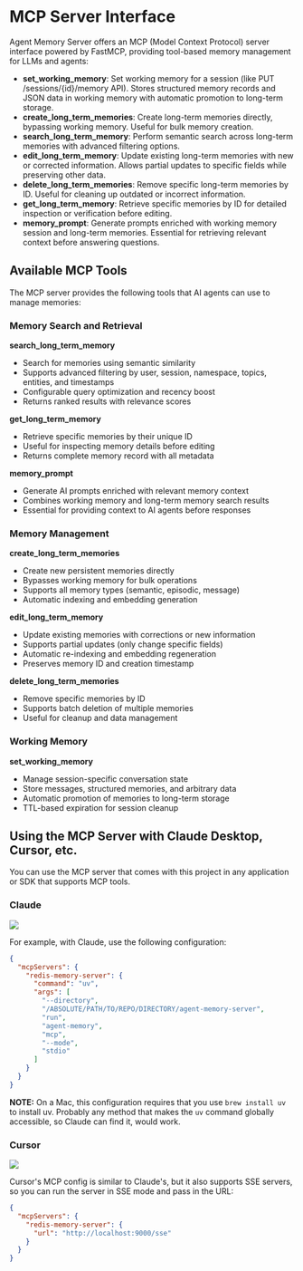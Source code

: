 # MCP Server Interface

Agent Memory Server offers an MCP (Model Context Protocol) server interface powered by FastMCP, providing tool-based memory management for LLMs and agents:

- **set_working_memory**: Set working memory for a session (like PUT /sessions/{id}/memory API). Stores structured memory records and JSON data in working memory with automatic promotion to long-term storage.
- **create_long_term_memories**: Create long-term memories directly, bypassing working memory. Useful for bulk memory creation.
- **search_long_term_memory**: Perform semantic search across long-term memories with advanced filtering options.
- **edit_long_term_memory**: Update existing long-term memories with new or corrected information. Allows partial updates to specific fields while preserving other data.
- **delete_long_term_memories**: Remove specific long-term memories by ID. Useful for cleaning up outdated or incorrect information.
- **get_long_term_memory**: Retrieve specific memories by ID for detailed inspection or verification before editing.
- **memory_prompt**: Generate prompts enriched with working memory session and long-term memories. Essential for retrieving relevant context before answering questions.

## Available MCP Tools

The MCP server provides the following tools that AI agents can use to manage memories:

### Memory Search and Retrieval

**search_long_term_memory**
- Search for memories using semantic similarity
- Supports advanced filtering by user, session, namespace, topics, entities, and timestamps
- Configurable query optimization and recency boost
- Returns ranked results with relevance scores

**get_long_term_memory**
- Retrieve specific memories by their unique ID
- Useful for inspecting memory details before editing
- Returns complete memory record with all metadata

**memory_prompt**
- Generate AI prompts enriched with relevant memory context
- Combines working memory and long-term memory search results
- Essential for providing context to AI agents before responses

### Memory Management

**create_long_term_memories**
- Create new persistent memories directly
- Bypasses working memory for bulk operations
- Supports all memory types (semantic, episodic, message)
- Automatic indexing and embedding generation

**edit_long_term_memory**
- Update existing memories with corrections or new information
- Supports partial updates (only change specific fields)
- Automatic re-indexing and embedding regeneration
- Preserves memory ID and creation timestamp

**delete_long_term_memories**
- Remove specific memories by ID
- Supports batch deletion of multiple memories
- Useful for cleanup and data management

### Working Memory

**set_working_memory**
- Manage session-specific conversation state
- Store messages, structured memories, and arbitrary data
- Automatic promotion of memories to long-term storage
- TTL-based expiration for session cleanup

## Using the MCP Server with Claude Desktop, Cursor, etc.

You can use the MCP server that comes with this project in any application or SDK that supports MCP tools.

### Claude

<img src="../claude.png">

For example, with Claude, use the following configuration:

```json
{
  "mcpServers": {
    "redis-memory-server": {
      "command": "uv",
      "args": [
        "--directory",
        "/ABSOLUTE/PATH/TO/REPO/DIRECTORY/agent-memory-server",
        "run",
        "agent-memory",
        "mcp",
        "--mode",
        "stdio"
      ]
    }
  }
}
```

**NOTE:** On a Mac, this configuration requires that you use `brew install uv` to install uv. Probably any method that makes the `uv`
command globally accessible, so Claude can find it, would work.

### Cursor

<img src="../cursor.png">

Cursor's MCP config is similar to Claude's, but it also supports SSE servers, so you can run the server in SSE mode and pass in the URL:

```json
{
  "mcpServers": {
    "redis-memory-server": {
      "url": "http://localhost:9000/sse"
    }
  }
}
```
